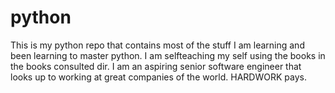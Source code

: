 # python
This is my python repo that contains most of the stuff I am learning and been learning to master python. I am selfteaching my self using the books in the
books consulted dir. I am an aspiring senior software engineer that looks up to working at great companies of the world. HARDWORK pays.
